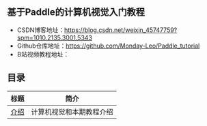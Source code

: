 ## 基于Paddle的计算机视觉入门教程

- CSDN博客地址：https://blog.csdn.net/weixin_45747759?spm=1010.2135.3001.5343
- Github仓库地址：https://github.com/Monday-Leo/Paddle_tutorial
- B站视频教程地址：

## 目录

| 标题                                                         | 简介                     |
| ------------------------------------------------------------ | ------------------------ |
| [介绍](https://github.com/Monday-Leo/Paddle_tutorial/tree/master/%E7%AC%AC1%E8%AE%B2%20%E4%BB%8B%E7%BB%8D) | 计算机视觉和本期教程介绍 |


